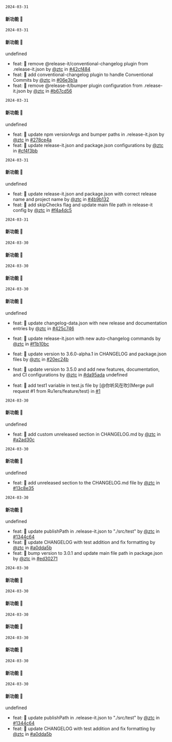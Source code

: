 
`2024-03-31`

#### 新功能 🎉



`2024-03-31`

#### 新功能 🎉

undefined

- feat: 🚀 remove @release-it/conventional-changelog plugin from .release-it.json by [@ztc](1608864756@qq.com) in [#42cf484](https://github.com/Ru1ers/release-it-test/commit/42cf4844f3384168e4f0bad43b0ea0642fbb45b0)
- feat: 🚀 add conventional-changelog plugin to handle Conventional Commits by [@ztc](1608864756@qq.com) in [#06e3b1a](https://github.com/Ru1ers/release-it-test/commit/06e3b1af20a4eefe5921d0433c9b403cd3b411b3)
- feat: 🚀 remove @release-it/bumper plugin configuration from .release-it.json by [@ztc](1608864756@qq.com) in [#b67cd56](https://github.com/Ru1ers/release-it-test/commit/b67cd564cbdcc786a613e52bbcb030286c104905)


`2024-03-31`

#### 新功能 🎉

undefined

- feat: 🚀 update npm versionArgs and bumper paths in .release-it.json by [@ztc](1608864756@qq.com) in [#278ce4a](https://github.com/Ru1ers/release-it-test/commit/278ce4acbc19d58bc2f9db9cdde801c2fd7e4931)
- feat: 🚀 update release-it.json and package.json configurations by [@ztc](1608864756@qq.com) in [#cf4f3bb](https://github.com/Ru1ers/release-it-test/commit/cf4f3bb3fb5f17a61d68a945acb71852add55610)


`2024-03-31`

#### 新功能 🎉

undefined

- feat: 🚀 update release-it.json and package.json with correct release name and project name by [@ztc](1608864756@qq.com) in [#4b9b132](https://github.com/Ru1ers/release-it-test/commit/4b9b1325ad4883db390299759628043a41bcc7b5)
- feat: 🚀 add skipChecks flag and update main file path in release-it config by [@ztc](1608864756@qq.com) in [#f4a4dc5](https://github.com/Ru1ers/release-it-test/commit/f4a4dc5089088436cf326a15170542db081ba43f)


`2024-03-31`

#### 新功能 🎉



`2024-03-30`

#### 新功能 🎉



`2024-03-30`

#### 新功能 🎉



`2024-03-30`

#### 新功能 🎉

undefined

- feat: 🚀 update changelog-data.json with new release and documentation entries by [@ztc](1608864756@qq.com) in [#425c746](https://github.com/Ru1ers/release-it-test/commit/425c746b7f9dae46c0a861dd1d6fb95c2753b1e4)
- feat: 🚀 update release-it.json with new auto-changelog commands by [@ztc](1608864756@qq.com) in [#f1b10bc](https://github.com/Ru1ers/release-it-test/commit/f1b10bcb41fc4480e2649ac7352f4f95c6ce6918)
- feat: 🚀 update version to 3.6.0-alpha.1 in CHANGELOG and package.json files by [@ztc](1608864756@qq.com) in [#20ec24b](https://github.com/Ru1ers/release-it-test/commit/20ec24bb8fb0089da54922bd09affed150f1bf06)
- feat: 🚀 update version to 3.5.0 and add new features, documentation, and CI configurations by [@ztc](1608864756@qq.com) in [#da95ada](https://github.com/Ru1ers/release-it-test/commit/da95ada6f551871fd9db0bbcab80fd462979f97e)
undefined

- feat: 🚀 add test1 variable in test.js file by [@你听风在吹](Merge pull request #1 from Ru1ers/feature/test) in [#1](https://github.com/Ru1ers/release-it-test/pull/1)


`2024-03-30`

#### 新功能 🎉

undefined

- feat: 🚀 add custom unreleased section in CHANGELOG.md by [@ztc](1608864756@qq.com) in [#a2ad30c](https://github.com/Ru1ers/release-it-test/commit/a2ad30cfc06bddca328da49505105e6066cd5e1a)


`2024-03-30`

#### 新功能 🎉

undefined

- feat: 🚀 add unreleased section to the CHANGELOG.md file by [@ztc](1608864756@qq.com) in [#13c8e35](https://github.com/Ru1ers/release-it-test/commit/13c8e352dba846ad39cf9902e721bb04fcf826c7)


`2024-03-30`

#### 新功能 🎉

undefined

- feat: 🚀 update publishPath in .release-it.json to "./src/test" by [@ztc](1608864756@qq.com) in [#1344c64](https://github.com/Ru1ers/release-it-test/commit/1344c642bb2b71c3a866a9b448c49c4ec65e9a26)
- feat: 🚀 update CHANGELOG with test addition and fix formatting by [@ztc](1608864756@qq.com) in [#a0dda5b](https://github.com/Ru1ers/release-it-test/commit/a0dda5b667918227402c692c1343861139715dd8)
- feat: 🚀 bump version to 3.0.1 and update main file path in package.json by [@ztc](1608864756@qq.com) in [#ed30271](https://github.com/Ru1ers/release-it-test/commit/ed30271579f03aae791b7cb57a3f5377b482c656)


`2024-03-30`

#### 新功能 🎉



`2024-03-30`

#### 新功能 🎉



`2024-03-30`

#### 新功能 🎉



`2024-03-30`

#### 新功能 🎉



`2024-03-30`

#### 新功能 🎉



`2024-03-30`

#### 新功能 🎉

undefined

- feat: 🚀 update publishPath in .release-it.json to "./src/test" by [@ztc](1608864756@qq.com) in [#1344c64](https://github.com/Ru1ers/release-it-test/commit/1344c642bb2b71c3a866a9b448c49c4ec65e9a26)
- feat: 🚀 update CHANGELOG with test addition and fix formatting by [@ztc](1608864756@qq.com) in [#a0dda5b](https://github.com/Ru1ers/release-it-test/commit/a0dda5b667918227402c692c1343861139715dd8)

